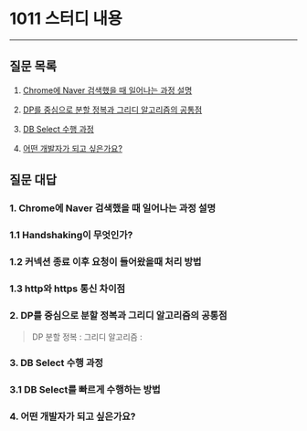 # 1011 스터디 내용

---

## 질문 목록

1. [Chrome에 Naver 검색했을 때 일어나는 과정 설명](#1.-Chrome에-Naver-검색했을-때-일어나는-과정-설명)

2. [DP를 중심으로 분할 정복과 그리디 알고리즘의 공통점](#2.-DP를-중심으로-분할-정복과-그리디-알고리즘의-공통점)

3. [DB Select 수행 과정](#3.DB-Select-수행-과정)

4. [어떤 개발자가 되고 싶은가요?](#4.-어떤-개발자가-되고-싶은가요?)



## 질문 대답

### 1. Chrome에 Naver 검색했을 때 일어나는 과정 설명

> 

### 1.1 Handshaking이 무엇인가?

>

### 1.2 커넥션 종료 이후 요청이 들어왔을때 처리 방법

>

### 1.3 http와 https 통신 차이점

>

### 2. DP를 중심으로 분할 정복과 그리디 알고리즘의 공통점

> DP
> 분할 정복 : 
> 그리디 알고리즘 : 

### 3. DB Select 수행 과정

> 

### 3.1 DB Select를 빠르게 수행하는 방법

>

### 4. 어떤 개발자가 되고 싶은가요?

> 